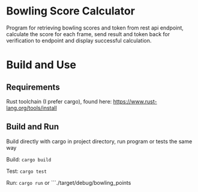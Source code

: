 # Bowling Score Calculator

Program for retrieving bowling scores and token from rest api endpoint,
calculate the score for each frame, send result and token back for verification to endpoint
and display successful calculation.

# Build and Use

## Requirements
Rust toolchain (I prefer cargo), found here: https://www.rust-lang.org/tools/install

## Build and Run

Build directly with cargo in project directory, run program or tests the same way

Build:
```cargo build```

Test:
```cargo test```

Run:
```cargo run``` or ```./target/debug/bowling_points
